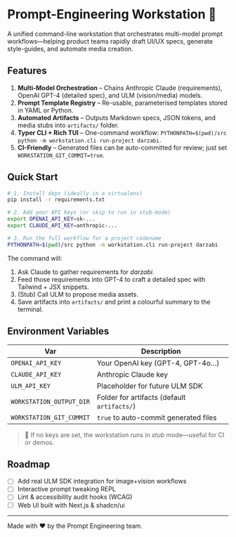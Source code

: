 # Prompt-Engineering Workstation 🚀

A unified command-line workstation that orchestrates multi-model prompt workflows—helping product teams rapidly draft UI/UX specs, generate style-guides, and automate media creation.

## Features

1. **Multi-Model Orchestration** – Chains Anthropic Claude (requirements), OpenAI GPT-4 (detailed spec), and ULM (vision/media) models.
2. **Prompt Template Registry** – Re-usable, parameterised templates stored in YAML or Python.
3. **Automated Artifacts** – Outputs Markdown specs, JSON tokens, and media stubs into `artifacts/` folder.
4. **Typer CLI + Rich TUI** – One-command workflow: `PYTHONPATH=$(pwd)/src python -m workstation.cli run-project darzabi`.
5. **CI-Friendly** – Generated files can be auto-committed for review; just set `WORKSTATION_GIT_COMMIT=true`.

## Quick Start

```bash
# 1. Install deps (ideally in a virtualenv)
pip install -r requirements.txt

# 2. Add your API keys (or skip to run in stub-mode)
export OPENAI_API_KEY=sk-...
export CLAUDE_API_KEY=anthropic-...

# 3. Run the full workflow for a project codename
PYTHONPATH=$(pwd)/src python -m workstation.cli run-project darzabi
```

The command will:

1. Ask Claude to gather requirements for *darzabi*.
2. Feed those requirements into GPT-4 to craft a detailed spec with Tailwind + JSX snippets.
3. (Stub) Call ULM to propose media assets.
4. Save artifacts into `artifacts/` and print a colourful summary to the terminal.

## Environment Variables

| Var | Description |
|-----|-------------|
| `OPENAI_API_KEY` | Your OpenAI key (GPT-4, GPT-4o…) |
| `CLAUDE_API_KEY` | Anthropic Claude key |
| `ULM_API_KEY` | Placeholder for future ULM SDK |
| `WORKSTATION_OUTPUT_DIR` | Folder for artifacts (default `artifacts/`) |
| `WORKSTATION_GIT_COMMIT` | `true` to auto-commit generated files |

> 📝 If no keys are set, the workstation runs in *stub* mode—useful for CI or demos.

## Roadmap

- [ ] Add real ULM SDK integration for image+vision workflows
- [ ] Interactive prompt tweaking REPL
- [ ] Lint & accessibility audit hooks (WCAG)
- [ ] Web UI built with Next.js & shadcn/ui

---

Made with ❤️ by the Prompt Engineering team. 